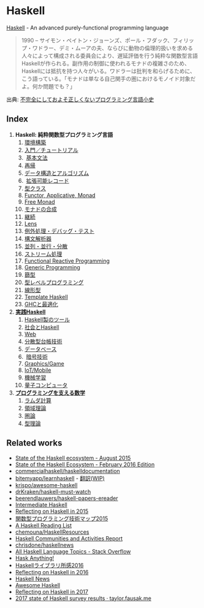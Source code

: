 # Haskell
[Haskell](https://www.haskell.org/) - An advanced purely-functional programming language

> 1990 – サイモン・ペイトン・ジョーンズ、ポール・フダック、フィリップ・ワドラー、デミ・ムーアの夫、ならびに動物の倫理的扱いを求める人々によって構成される委員会により、遅延評価を行う純粋な関数型言語Haskellが作られる。副作用の制御に使われるモナドの複雑さのため、Haskellには抵抗を持つ人々がいる。ワドラーは批判を和らげるために、こう語っている。「モナドは単なる自己関手の圏におけるモノイド対象だよ。何か問題でも？」

出典: [不完全にしておよそ正しくないプログラミング言語小史](http://www.aoky.net/articles/james_iry/brief-incomplete-and-mostly-wrong.htm)

## Index
1. **Haskell: 純粋関数型プログラミング言語**
    1.  [環境構築](environment)
    2.  [入門／チュートリアル](tutorial)
    3.  [基本文法](basic)
    4.  [再帰](recursion)
    5.  [データ構造とアルゴリズム](data-structures-and-algorithms)
    6.  [拡張可能レコード](extensible-record)
    7.  [型クラス](type-class-and-abstraction)
    8.  [Functor, Applicative, Monad](functor-applicative-monad)
    9.  [Free Monad](free-monad)
    10. [モナドの合成](combining-effects)
    11. [継続](continuation)
    12. [Lens](lens)
    13. [例外処理・デバッグ・テスト](test-and-debug)
    14. [構文解析器](parser)
    15. [並列・並行・分散](parallel-and-concurrent-programming)
    16. [ストリーム処理](streaming-data-processing)
    17. [Functional Reactive Programming](functional-reactive-programming)
    18. [Generic Programming](generic-programming)
    19. [篩型](refinement-types)
    20. [型レベルプログラミング](type-level-programming)
    21. [線形型](linear-type)
    22. [Template Haskell](template-haskell)
    23. [GHCと最適化](ghc)
2. [**実践Haskell**](practical-haskell)
    1.  [Haskell製のツール](haskell-made-tools)
    2.  [社会とHaskell](society-and-haskell)
    3.  [Web](web)
    4.  [分散型台帳技術](distributed-ledger-technology)
    5.  [データベース](database)
    6.  [暗号技術](cryptography)
    7.  [Graphics/Game](graphics)
    8.  [IoT/Mobile](mobile)
    9.  [機械学習](machine-learning)
    10. [量子コンピュータ](quantum-computing)
3. [**プログラミングを支える数学**](math)
    1. [ラムダ計算](lambda-calculus)
    2. [領域理論](domain-theory)
    3. [圏論](category-theory)
    4. [型理論](type-theory)

## Related works
* [State of the Haskell ecosystem - August 2015](http://www.haskellforall.com/2015/08/state-of-haskell-ecosystem-august-2015.html)
* [State of the Haskell Ecosystem - February 2016 Edition](http://www.haskellforall.com/2016/02/state-of-haskell-ecosystem-february.html)
* [commercialhaskell/haskelldocumentation](https://github.com/commercialhaskell/haskelldocumentation)
* [bitemyapp/learnhaskell](https://github.com/bitemyapp/learnhaskell) - [翻訳(WIP)](https://github.com/fujimura/learnhaskell/tree/japanese)
* [krispo/awesome-haskell](https://github.com/krispo/awesome-haskell)
* [drKraken/haskell-must-watch](https://github.com/drKraken/haskell-must-watch)
* [beerendlauwers/haskell-papers-ereader](https://github.com/beerendlauwers/haskell-papers-ereader)
* [Intermediate Haskell](https://www.fpcomplete.com/user/commercial/outline/intermediate-haskell)
* [Reflecting on Haskell in 2015](http://www.stephendiehl.com/posts/haskell_2016.html)
* [関数型プログラミング技術マップ2015](http://modegramming.blogspot.jp/2015/09/2015.html)
* [A Haskell Reading List](http://www.stephendiehl.com/posts/essential_haskell.html)
* [chemouna/HaskellResources](https://github.com/chemouna/HaskellResources)
* [Haskell Communities and Activities Report](https://wiki.haskell.org/Haskell_Communities_and_Activities_Report)
* [chrisdone/haskellnews](https://github.com/chrisdone/haskellnews)
* [All Haskell Language Topics - Stack Overflow](http://stackoverflow.com/documentation/haskell/topics)
* [Hask Anything!](http://haskanything.com/)
* [Haskellライブラリ所感2016](http://syocy.hatenablog.com/entry/haskell-library-2016)
* [Reflecting on Haskell in 2016](http://www.stephendiehl.com/posts/haskell_2017.html)
* [Haskell News](http://haskellnews.org/)
* [Awesome Haskell](https://haskell.libhunt.com/)
* [Reflecting on Haskell in 2017](http://www.stephendiehl.com/posts/haskell_2018.html)
* [2017 state of Haskell survey results · taylor.fausak.me](http://taylor.fausak.me/2017/11/15/2017-state-of-haskell-survey-results/)
